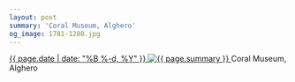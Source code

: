 ```yaml
---
layout: post
summary: 'Coral Museum, Alghero'
og_image: 1781-1280.jpg
---
```


<p>
 <time>
  <a href="/1781">
   {{ page.date | date: "%B %-d, %Y" }}
  </a>
 </time>
 <a href="/1781">
  <img alt="{{ page.summary }}" sizes="(min-width: 700px) 50vw, calc(100vw - 2rem)" src="{{ site.assets_url }}/1781-640.jpg" srcset="{{ site.assets_url }}/1781-320.jpg 320w, {{ site.assets_url }}/1781-640.jpg 640w, {{ site.assets_url }}/1781-960.jpg 960w, {{ site.assets_url }}/1781-1280.jpg 1280w"/>
 </a>
 <span>
  Coral Museum, Alghero
 </span>
</p>
